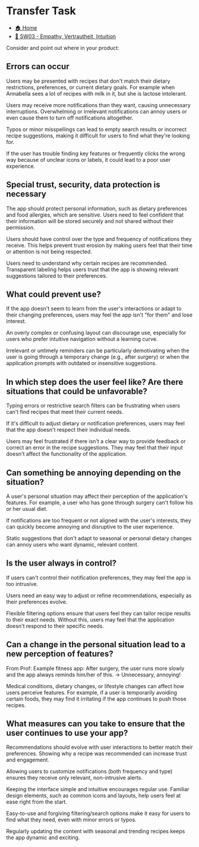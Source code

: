 # Transfer Task

- [🏠 Home](../index.md)
- [🫶 SW03 - Empathy, Vertrautheit, Intuition](../SW03%20-%20Empathy,%20Vertrautheit,%20Intuition.md)

Consider and point out where in your product:

## Errors can occur

Users may be presented with recipes that don't match their dietary restrictions, preferences, or current dietary goals. For example when Annabella sees a lot of recipes with milk in it, but she is lactose intolerant.

Users may receive more notifications than they want, causing unnecessary interruptions. Overwhelming or irrelevant notifications can annoy users or even cause them to turn off notifications altogether.

Typos or minor misspellings can lead to empty search results or incorrect recipe suggestions, making it difficult for users to find what they're looking for.

If the user has trouble finding key features or frequently clicks the wrong way because of unclear icons or labels, it could lead to a poor user experience.

## Special trust, security, data protection is necessary

The app should protect personal information, such as dietary preferences and food allergies, which are sensitive. Users need to feel confident that their information will be stored securely and not shared without their permission.

Users should have control over the type and frequency of notifications they receive. This helps prevent trust erosion by making users feel that their time or attention is not being respected.

Users need to understand why certain recipes are recommended. Transparent labeling helps users trust that the app is showing relevant suggestions tailored to their preferences.

## What could prevent use?

If the app doesn't seem to learn from the user's interactions or adapt to their changing preferences, users may feel the app isn't "for them" and lose interest.

An overly complex or confusing layout can discourage use, especially for users who prefer intuitive navigation without a learning curve.

Irrelevant or untimely reminders can be particularly demotivating when the user is going through a temporary change (e.g., after surgery) or when the application prompts with outdated or insensitive suggestions.

## In which step does the user feel like? Are there situations that could be unfavorable?

Typing errors or restrictive search filters can be frustrating when users can't find recipes that meet their current needs.

If it's difficult to adjust dietary or notification preferences, users may feel that the app doesn't respect their individual needs.

Users may feel frustrated if there isn't a clear way to provide feedback or correct an error in the recipe suggestions. They may feel that their input doesn't affect the functionality of the application.

## Can something be annoying depending on the situation?

A user's personal situation may affect their perception of the application's features. For example, a user who has gone through surgery can't follow his or her usual diet.

If notifications are too frequent or not aligned with the user's interests, they can quickly become annoying and disruptive to the user experience.

Static suggestions that don't adapt to seasonal or personal dietary changes can annoy users who want dynamic, relevant content.

## Is the user always in control?

If users can't control their notification preferences, they may feel the app is too intrusive.

Users need an easy way to adjust or refine recommendations, especially as their preferences evolve.

Flexible filtering options ensure that users feel they can tailor recipe results to their exact needs. Without this, users may feel that the application doesn't respond to their specific needs.

## Can a change in the personal situation lead to a new perception of features?

From Prof: Example fitness app: After surgery, the user runs more slowly and the app always reminds
him/her of this. -> Unnecessary, annoying!

Medical conditions, dietary changes, or lifestyle changes can affect how users perceive features. For example, if a user is temporarily avoiding certain foods, they may find it irritating if the app continues to push those recipes.

## What measures can you take to ensure that the user continues to use your app?

Recommendations should evolve with user interactions to better match their preferences. Showing why a recipe was recommended can increase trust and engagement.

Allowing users to customize notifications (both frequency and type) ensures they receive only relevant, non-intrusive alerts.

Keeping the interface simple and intuitive encourages regular use. Familiar design elements, such as common icons and layouts, help users feel at ease right from the start.

Easy-to-use and forgiving filtering/search options make it easy for users to find what they need, even with minor errors or typos.

Regularly updating the content with seasonal and trending recipes keeps the app dynamic and exciting.